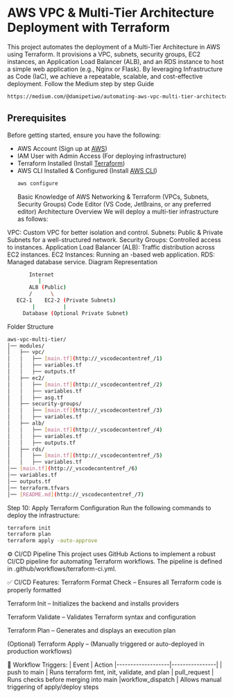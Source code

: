 # AWS VPC & Multi-Tier Architecture Deployment with Terraform

This project automates the deployment of a Multi-Tier Architecture in AWS using Terraform. It provisions a VPC, subnets, security groups, EC2 instances, an Application Load Balancer (ALB), and an RDS instance to host a simple web application (e.g., Nginx or Flask). By leveraging Infrastructure as Code (IaC), we achieve a repeatable, scalable, and cost-effective deployment.
Follow the Medium step by step Guide 
```sh
https://medium.com/@damipetiwo/automating-aws-vpc-multi-tier-architecture-deployment-with-terraform-e69d6ccdcca7
```
## Prerequisites

Before getting started, ensure you have the following:
- AWS Account (Sign up at [AWS](https://aws.amazon.com/))
- IAM User with Admin Access (For deploying infrastructure)
- Terraform Installed (Install [Terraform](https://www.terraform.io/downloads.html))
- AWS CLI Installed & Configured (Install [AWS CLI](https://aws.amazon.com/cli/))
  ```sh
  aws configure
  ```
  Basic Knowledge of AWS Networking & Terraform (VPCs, Subnets, Security Groups)
Code Editor (VS Code, JetBrains, or any preferred editor)
Architecture Overview
We will deploy a multi-tier infrastructure as follows:

VPC: Custom VPC for better isolation and control.
Subnets: Public & Private Subnets for a well-structured network.
Security Groups: Controlled access to instances.
Application Load Balancer (ALB): Traffic distribution across EC2 instances.
EC2 Instances: Running an -based web application.
RDS: Managed database service.
Diagram Representation

```sh
       Internet
          |
       ALB (Public)
       /      \
   EC2-1    EC2-2 (Private Subnets)
        |         |
     Database (Optional Private Subnet)
```
Folder Structure

```sh
aws-vpc-multi-tier/
│── modules/
│   ├── vpc/
│   │   ├── [main.tf](http://_vscodecontentref_/1)
│   │   ├── variables.tf
│   │   ├── outputs.tf
│   ├── ec2/
│   │   ├── [main.tf](http://_vscodecontentref_/2)
│   │   ├── variables.tf
│   │   ├── asg.tf
│   ├── security-groups/
│   │   ├── [main.tf](http://_vscodecontentref_/3)
│   │   ├── variables.tf
│   ├── alb/
│   │   ├── [main.tf](http://_vscodecontentref_/4)
│   │   ├── variables.tf
│   │   ├── outputs.tf
│   ├── rds/
│   │   ├── [main.tf](http://_vscodecontentref_/5)
│   │   ├── variables.tf
│── [main.tf](http://_vscodecontentref_/6)
│── variables.tf
│── outputs.tf
│── terraform.tfvars
│── [README.md](http://_vscodecontentref_/7)
```


Step 10: Apply Terraform Configuration
Run the following commands to deploy the infrastructure:

```sh
terraform init
terraform plan
terraform apply -auto-approve
```
⚙️ CI/CD Pipeline
This project uses GitHub Actions to implement a robust CI/CD pipeline for automating Terraform workflows. The pipeline is defined in .github/workflows/terraform-ci.yml.

✅ CI/CD Features:
Terraform Format Check – Ensures all Terraform code is properly formatted

Terraform Init – Initializes the backend and installs providers

Terraform Validate – Validates Terraform syntax and configuration

Terraform Plan – Generates and displays an execution plan

(Optional) Terraform Apply – (Manually triggered or auto-deployed in production workflows)

🚀 Workflow Triggers:
| Event	            |       Action
|-------------------|----------------|
| push to main      |	Runs terraform fmt, init, validate, and plan
| pull_request      |  Runs checks before merging into main
|workflow_dispatch	| Allows manual triggering of apply/deploy steps
